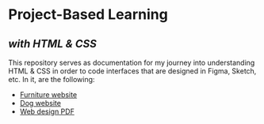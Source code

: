 # Project-Based Learning
## _with HTML & CSS_

This repository serves as documentation for my journey into understanding HTML & CSS in order to code interfaces that are designed in Figma, Sketch, etc. In it, are the following:

- [Furniture website](http://htmlpreview.github.io/?https://github.com/daudi-lazarre/html-cssProjects/blob/main/html-furniture-website/index.html)
- [Dog website](http://htmlpreview.github.io/?https://github.com/daudi-lazarre/html-cssProjects/blob/main/html-dog-website/fundamentals.html)
- [Web design PDF](https://github.com/daudi-lazarre/html-cssProjects/blob/main/html-web-design-guidelines.pdf)